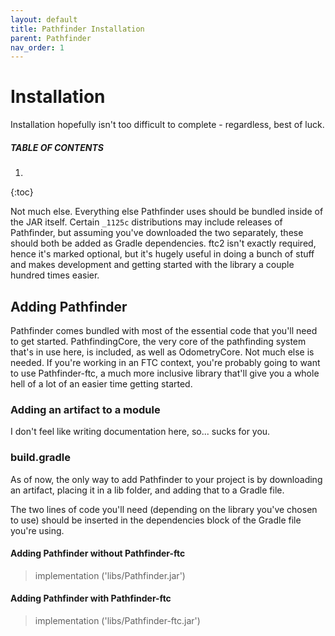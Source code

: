 ```yaml
---
layout: default
title: Pathfinder Installation
parent: Pathfinder
nav_order: 1
---
```


# Installation
Installation hopefully isn't too difficult to complete - regardless, best of luck.

##### TABLE OF CONTENTS
1. 
{:toc}

Not much else. Everything else Pathfinder uses should be bundled inside of the JAR itself. Certain `_1125c` distributions 
may include releases of Pathfinder, but assuming you've downloaded the two separately, these should both be added as Gradle
dependencies. ftc2 isn't exactly required, hence it's marked optional, but it's hugely useful in doing a bunch of stuff and
makes development and getting started with the library a couple hundred times easier.

## Adding Pathfinder
Pathfinder comes bundled with most of the essential code that you'll need to get started. PathfindingCore, the very
core of the pathfinding system that's in use here, is included, as well as OdometryCore. Not much else is needed.
If you're working in an FTC context, you're probably going to want to use Pathfinder-ftc, a much more inclusive library
that'll give you a whole hell of a lot of an easier time getting started.

### Adding an artifact to a module
I don't feel like writing documentation here, so... sucks for you.

### build.gradle
As of now, the only way to add Pathfinder to your project is by downloading an artifact, placing it in a lib folder,
and adding that to a Gradle file.

The two lines of code you'll need (depending on the library you've chosen to use) should be inserted in the dependencies
block of the Gradle file you're using.

#### Adding Pathfinder without Pathfinder-ftc
> implementation ('libs/Pathfinder.jar')

#### Adding Pathfinder with Pathfinder-ftc
> implementation ('libs/Pathfinder-ftc.jar')